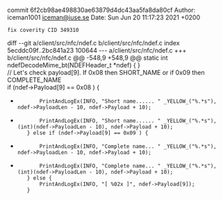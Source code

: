 commit 6f2cb98ae498830ae63879d4dc43aa5fa8da80cf
Author: iceman1001 <iceman@iuse.se>
Date:   Sun Jun 20 11:17:23 2021 +0200

    fix coverity CID 349310

diff --git a/client/src/nfc/ndef.c b/client/src/nfc/ndef.c
index 5ecddc09f..2bc841a23 100644
--- a/client/src/nfc/ndef.c
+++ b/client/src/nfc/ndef.c
@@ -548,9 +548,9 @@ static int ndefDecodeMime_bt(NDEFHeader_t *ndef) {
         }  
         // Let's check payload[9]. If 0x08 then SHORT_NAME or if 0x09 then COMPLETE_NAME  
         if (ndef->Payload[9] == 0x08 ) {  
-            PrintAndLogEx(INFO, "Short name...... " _YELLOW_("%.*s"), ndef->PayloadLen - 10, ndef->Payload + 10);
+            PrintAndLogEx(INFO, "Short name...... " _YELLOW_("%.*s"), (int)(ndef->PayloadLen - 10), ndef->Payload + 10);
         } else if (ndef->Payload[9] == 0x09 ) {  
-            PrintAndLogEx(INFO, "Complete name... " _YELLOW_("%.*s"), ndef->PayloadLen - 10, ndef->Payload + 10);
+            PrintAndLogEx(INFO, "Complete name... " _YELLOW_("%.*s"), (int)(ndef->PayloadLen - 10), ndef->Payload + 10);
         } else {  
             PrintAndLogEx(INFO, "[ %02x ]", ndef->Payload[9]);
         }
